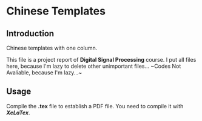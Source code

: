 # Chinese Templates

## Introduction
Chinese templates with one column.

This file is a project report of __Digital Signal Processing__ course. 
I put all files here, because I'm lazy to delete other unimportant files...
~Codes Not Avaliable, because I'm lazy...~

## Usage
Compile the __.tex__ file to establish a PDF file. You need to compile it with ___XeLaTex___.

